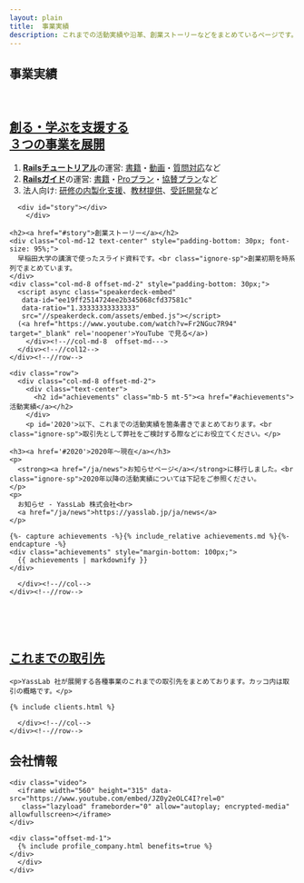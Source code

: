 ```yaml
---
layout: plain
title:  事業実績
description: これまでの活動実績や沿革、創業ストーリーなどをまとめているページです。
---
```


<section class="entry_content pt-5">
  <div class="container">
    <div class="row">
      <div class="col-md-12 text-center">
        <h1>事業実績</h1>
	<br>
        <h2><a href="#top">創る・学ぶを支援する<br>３つの事業を展開</a></h2>
        <div class="col-md-8 offset-md-3" style="padding-bottom: 50px;">
          <ol>
	    <li><b><a href="https://railstutorial.jp/">Railsチュートリアル</a></b>の運営: <a href="http://railstutorial.jp/#texts">書籍</a>・<a href="https://railstutorial.jp/screencast">動画</a>・<a href="https://railstutorial.jp/#plans">質問対応</a>など</li>
	    <li><b><a href="https://railsguides.jp/">Railsガイド</a></b>の運営: <a href="https://railsguides.jp/ebook">書籍</a>・<a href="https://railsguides.jp/pro">Proプラン</a>・<a href="https://railsguides.jp/sponsors">協賛プラン</a>など</li>
	    <li>法人向け: <a href="https://railstutorial.jp/business">研修の内製化支援</a>、<a href="https://railstutorial.jp/partner">教材提供</a>、<a href='/ja/agile'>受託開発</a>など</li>
          </ol>

	  <div id="story"></div>
        </div>

	<h2><a href="#story">創業ストーリー</a></h2>
	<div class="col-md-12 text-center" style="padding-bottom: 30px; font-size: 95%;">
	  早稲田大学の講演で使ったスライド資料です。<br class="ignore-sp">創業初期を時系列でまとめています。
	</div>
	<div class="col-md-8 offset-md-2" style="padding-bottom: 30px;">
	  <script async class="speakerdeck-embed"
	   data-id="ee19ff2514724ee2b345068cfd37581c"
	   data-ratio="1.33333333333333"
	   src="//speakerdeck.com/assets/embed.js"></script>
	  (<a href="https://www.youtube.com/watch?v=Fr2NGuc7R94" target="_blank" rel='noopener'>YouTube で見る</a>)
        </div><!--//col-md-8  offset-md--->
      </div><!--//col12-->
    </div><!--//row-->

    <div class="row"> 
      <div class="col-md-8 offset-md-2">
        <div class="text-center">
          <h2 id="achievements" class="mb-5 mt-5"><a href="#achievements">活動実績</a></h2>
        </div>
        <p id='2020'>以下、これまでの活動実績を箇条書きでまとめております。<br class="ignore-sp">取引先として弊社をご検討する際などにお役立てください。</p>

	<h3><a href='#2020'>2020年〜現在</a></h3>
	<p>
	  <strong><a href="/ja/news">お知らせページ</a></strong>に移行しました。<br class="ignore-sp">2020年以降の活動実績については下記をご参照ください。
	</p>
	<p>
	  お知らせ - YassLab 株式会社<br>
	  <a href="/ja/news">https://yasslab.jp/ja/news</a>
	</p>

	{%- capture achievements -%}{% include_relative achievements.md %}{%- endcapture -%}
	<div class="achievements" style="margin-bottom: 100px;">
	  {{ achievements | markdownify }}
	</div>

      </div><!--//col-->
    </div><!--//row-->
  </div><!--//container-->
  <div id="clients"></div>
</section>

<section class="entry_content pt-5 catchCopy">
  <div class="container">
    <div class="row">
      <div class="col-md-12 text-center">
	<h2 class="text-center mt-5 mb-5"><a href="#clients">これまでの取引先</a></h2>

	<p>YassLab 社が展開する各種事業のこれまでの取引先をまとめております。カッコ内は取引の概略です。</p>

	{% include clients.html %}
        
      </div><!--//col-->
    </div><!--//row-->
  </div><!--//container-->
</section>

<section class="entry_content pt-5">
  <div class="container">
    <div class="row">
      <div class="col-md-8 offset-md-2 company" id="company">
        <div class="text-center">
          <h2 class="mt-5 mb-5">会社情報</h2>
        </div>
	
	<div class="video">
	  <iframe width="560" height="315" data-src="https://www.youtube.com/embed/JZ0y2eOLC4I?rel=0"
	   class="lazyload" frameborder="0" allow="autoplay; encrypted-media" allowfullscreen></iframe>
	</div>

	<div class="offset-md-1">
	  {% include profile_company.html benefits=true %}
	</div>
      </div>
    </div>
  </div>
</section>
